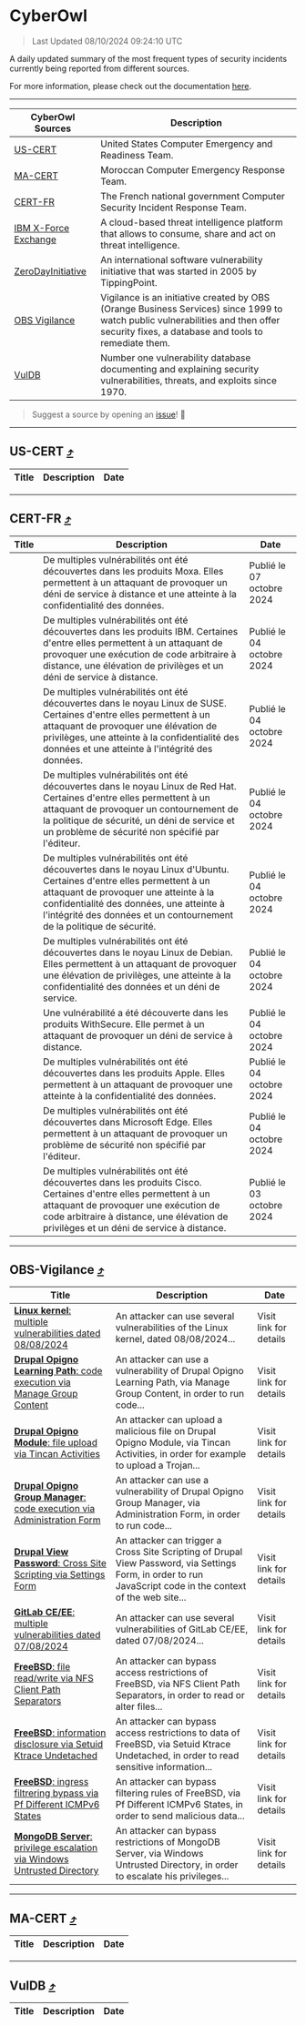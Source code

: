 
 <div id='top'></div>

# CyberOwl

 > Last Updated 08/10/2024 09:24:10 UTC
 
 A daily updated summary of the most frequent types of security incidents currently being reported from different sources.
 
 For more information, please check out the documentation [here](./docs/README.md).
 
 ---
 |CyberOwl Sources|Description|
 |---|---|
 |[US-CERT](#us-cert-arrow_heading_up)|United States Computer Emergency and Readiness Team.|
 |[MA-CERT](#ma-cert-arrow_heading_up)|Moroccan Computer Emergency Response Team.|
 |[CERT-FR](#cert-fr-arrow_heading_up)|The French national government Computer Security Incident Response Team.|
 |[IBM X-Force Exchange](#ibmcloud-arrow_heading_up)|A cloud-based threat intelligence platform that allows to consume, share and act on threat intelligence.|
 |[ZeroDayInitiative](#zerodayinitiative-arrow_heading_up)|An international software vulnerability initiative that was started in 2005 by TippingPoint.|
 |[OBS Vigilance](#obs-vigilance-arrow_heading_up)|Vigilance is an initiative created by OBS (Orange Business Services) since 1999 to watch public vulnerabilities and then offer security fixes, a database and tools to remediate them.|
 |[VulDB](#vuldb-arrow_heading_up)|Number one vulnerability database documenting and explaining security vulnerabilities, threats, and exploits since 1970.|
 
 > Suggest a source by opening an [issue](https://github.com/karimhabush/cyberowl/issues)! :raised_hands:
 ---

## US-CERT [:arrow_heading_up:](#cyberowl)

 |Title|Description|Date|
 |---|---|---|
 
 ---

## CERT-FR [:arrow_heading_up:](#cyberowl)

 |Title|Description|Date|
 |---|---|---|
 |[](https://www.cert.ssi.gouv.fr/avis/CERTFR-2024-AVI-0842/)|De multiples vulnérabilités ont été découvertes dans les produits Moxa. Elles permettent à un attaquant de provoquer un déni de service à distance et une atteinte à la confidentialité des données.|Publié le 07 octobre 2024|
 |[](https://www.cert.ssi.gouv.fr/avis/CERTFR-2024-AVI-0841/)|De multiples vulnérabilités ont été découvertes dans les produits IBM. Certaines d'entre elles permettent à un attaquant de provoquer une exécution de code arbitraire à distance, une élévation de privilèges et un déni de service à distance.|Publié le 04 octobre 2024|
 |[](https://www.cert.ssi.gouv.fr/avis/CERTFR-2024-AVI-0840/)|De multiples vulnérabilités ont été découvertes dans le noyau Linux de SUSE. Certaines d'entre elles permettent à un attaquant de provoquer une élévation de privilèges, une atteinte à la confidentialité des données et une atteinte à l'intégrité des données.|Publié le 04 octobre 2024|
 |[](https://www.cert.ssi.gouv.fr/avis/CERTFR-2024-AVI-0839/)|De multiples vulnérabilités ont été découvertes dans le noyau Linux de Red Hat. Certaines d'entre elles permettent à un attaquant de provoquer un contournement de la politique de sécurité, un déni de service et un problème de sécurité non spécifié par l'éditeur.|Publié le 04 octobre 2024|
 |[](https://www.cert.ssi.gouv.fr/avis/CERTFR-2024-AVI-0838/)|De multiples vulnérabilités ont été découvertes dans le noyau Linux d'Ubuntu. Certaines d'entre elles permettent à un attaquant de provoquer une atteinte à la confidentialité des données, une atteinte à l'intégrité des données et un contournement de la politique de sécurité.|Publié le 04 octobre 2024|
 |[](https://www.cert.ssi.gouv.fr/avis/CERTFR-2024-AVI-0837/)|De multiples vulnérabilités ont été découvertes dans le noyau Linux de Debian. Elles permettent à un attaquant de provoquer une élévation de privilèges, une atteinte à la confidentialité des données et un déni de service.|Publié le 04 octobre 2024|
 |[](https://www.cert.ssi.gouv.fr/avis/CERTFR-2024-AVI-0836/)|Une vulnérabilité a été découverte dans les produits WithSecure. Elle permet à un attaquant de provoquer un déni de service à distance.|Publié le 04 octobre 2024|
 |[](https://www.cert.ssi.gouv.fr/avis/CERTFR-2024-AVI-0835/)|De multiples vulnérabilités ont été découvertes dans les produits Apple. Elles permettent à un attaquant de provoquer une atteinte à la confidentialité des données.|Publié le 04 octobre 2024|
 |[](https://www.cert.ssi.gouv.fr/avis/CERTFR-2024-AVI-0834/)|De multiples vulnérabilités ont été découvertes dans Microsoft Edge. Elles permettent à un attaquant de provoquer un problème de sécurité non spécifié par l'éditeur.|Publié le 04 octobre 2024|
 |[](https://www.cert.ssi.gouv.fr/avis/CERTFR-2024-AVI-0833/)|De multiples vulnérabilités ont été découvertes dans les produits Cisco. Certaines d'entre elles permettent à un attaquant de provoquer une exécution de code arbitraire à distance, une élévation de privilèges et un déni de service à distance.|Publié le 03 octobre 2024|
 
 ---

## OBS-Vigilance [:arrow_heading_up:](#cyberowl)

 |Title|Description|Date|
 |---|---|---|
 |[<a href="https://vigilance.fr/vulnerability/Linux-kernel-multiple-vulnerabilities-dated-08-08-2024-44891" class="noirorange"><b>Linux kernel</b>: multiple vulnerabilities dated 08/08/2024</a>](https://vigilance.fr/vulnerability/Linux-kernel-multiple-vulnerabilities-dated-08-08-2024-44891)|An attacker can use several vulnerabilities of the Linux kernel, dated 08/08/2024...|Visit link for details|
 |[<a href="https://vigilance.fr/vulnerability/Drupal-Opigno-Learning-Path-code-execution-via-Manage-Group-Content-44890" class="noirorange"><b>Drupal Opigno Learning Path</b>: code execution via Manage Group Content</a>](https://vigilance.fr/vulnerability/Drupal-Opigno-Learning-Path-code-execution-via-Manage-Group-Content-44890)|An attacker can use a vulnerability of Drupal Opigno Learning Path, via Manage Group Content, in order to run code...|Visit link for details|
 |[<a href="https://vigilance.fr/vulnerability/Drupal-Opigno-Module-file-upload-via-Tincan-Activities-44889" class="noirorange"><b>Drupal Opigno Module</b>: file upload via Tincan Activities</a>](https://vigilance.fr/vulnerability/Drupal-Opigno-Module-file-upload-via-Tincan-Activities-44889)|An attacker can upload a malicious file on Drupal Opigno Module, via Tincan Activities, in order for example to upload a Trojan...|Visit link for details|
 |[<a href="https://vigilance.fr/vulnerability/Drupal-Opigno-Group-Manager-code-execution-via-Administration-Form-44888" class="noirorange"><b>Drupal Opigno Group Manager</b>: code execution via Administration Form</a>](https://vigilance.fr/vulnerability/Drupal-Opigno-Group-Manager-code-execution-via-Administration-Form-44888)|An attacker can use a vulnerability of Drupal Opigno Group Manager, via Administration Form, in order to run code...|Visit link for details|
 |[<a href="https://vigilance.fr/vulnerability/Drupal-View-Password-Cross-Site-Scripting-via-Settings-Form-44887" class="noirorange"><b>Drupal View Password</b>: Cross Site Scripting via Settings Form</a>](https://vigilance.fr/vulnerability/Drupal-View-Password-Cross-Site-Scripting-via-Settings-Form-44887)|An attacker can trigger a Cross Site Scripting of Drupal View Password, via Settings Form, in order to run JavaScript code in the context of the web site...|Visit link for details|
 |[<a href="https://vigilance.fr/vulnerability/GitLab-CE-EE-multiple-vulnerabilities-dated-07-08-2024-44885" class="noirorange"><b>GitLab CE/EE</b>: multiple vulnerabilities dated 07/08/2024</a>](https://vigilance.fr/vulnerability/GitLab-CE-EE-multiple-vulnerabilities-dated-07-08-2024-44885)|An attacker can use several vulnerabilities of GitLab CE/EE, dated 07/08/2024...|Visit link for details|
 |[<a href="https://vigilance.fr/vulnerability/FreeBSD-file-read-write-via-NFS-Client-Path-Separators-44883" class="noirorange"><b>FreeBSD</b>: file read/write via NFS Client Path Separators</a>](https://vigilance.fr/vulnerability/FreeBSD-file-read-write-via-NFS-Client-Path-Separators-44883)|An attacker can bypass access restrictions of FreeBSD, via NFS Client Path Separators, in order to read or alter files...|Visit link for details|
 |[<a href="https://vigilance.fr/vulnerability/FreeBSD-information-disclosure-via-Setuid-Ktrace-Undetached-44882" class="noirorange"><b>FreeBSD</b>: information disclosure via Setuid Ktrace Undetached</a>](https://vigilance.fr/vulnerability/FreeBSD-information-disclosure-via-Setuid-Ktrace-Undetached-44882)|An attacker can bypass access restrictions to data of FreeBSD, via Setuid Ktrace Undetached, in order to read sensitive information...|Visit link for details|
 |[<a href="https://vigilance.fr/vulnerability/FreeBSD-ingress-filtrering-bypass-via-Pf-Different-ICMPv6-States-44881" class="noirorange"><b>FreeBSD</b>: ingress filtrering bypass via Pf Different ICMPv6 States</a>](https://vigilance.fr/vulnerability/FreeBSD-ingress-filtrering-bypass-via-Pf-Different-ICMPv6-States-44881)|An attacker can bypass filtering rules of FreeBSD, via Pf Different ICMPv6 States, in order to send malicious data...|Visit link for details|
 |[<a href="https://vigilance.fr/vulnerability/MongoDB-Server-privilege-escalation-via-Windows-Untrusted-Directory-44880" class="noirorange"><b>MongoDB Server</b>: privilege escalation via Windows Untrusted Directory</a>](https://vigilance.fr/vulnerability/MongoDB-Server-privilege-escalation-via-Windows-Untrusted-Directory-44880)|An attacker can bypass restrictions of MongoDB Server, via Windows Untrusted Directory, in order to escalate his privileges...|Visit link for details|
 
 ---

## MA-CERT [:arrow_heading_up:](#cyberowl)

 |Title|Description|Date|
 |---|---|---|
 
 ---

## VulDB [:arrow_heading_up:](#cyberowl)

 |Title|Description|Date|
 |---|---|---|
 